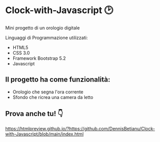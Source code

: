 # Clock-with-Javascript 🕑

Mini progetto di un orologio digitale

Linguaggi di Programmazione utilizzati:
- HTML5
- CSS 3.0
- Framework Bootstrap 5.2
- Javascript 


## Il progetto ha come funzionalità: ##
- Orologio che segna l'ora corrente
- Sfondo che ricrea una camera da letto


## Prova anche tu! 👇 ##
https://htmlpreview.github.io/?https://github.com/DennisBetianu/Clock-with-Javascript/blob/main/index.html
